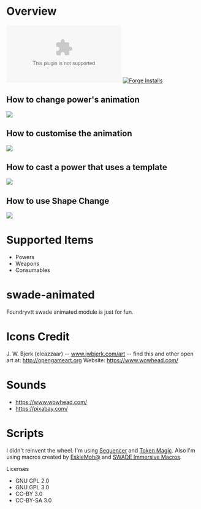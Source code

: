 # Overview
![Latest Release Download Count](https://img.shields.io/github/downloads/mrcomac/swade-animated/latest/module.zip?color=2b82fc&label=DOWNLOADS&style=for-the-badge) [![Forge Installs](https://img.shields.io/badge/dynamic/json?label=Forge%20Installs&query=package.installs&suffix=%25&url=https%3A%2F%2Fforge-vtt.com%2Fapi%2Fbazaar%2Fpackage%2Fswade-animated&colorB=03ff1c&style=for-the-badge)](https://forge-vtt.com/bazaar#package=swade-animated)
## How to change power's animation
![](readme/howto_change_animation.gif)

## How to customise the animation
![](readme/howto_custom_animation.gif)

## How to cast a power that uses a template
![](readme/howto_template_animation.gif)

## How to use Shape Change
![](readme/howto_shape_animation.gif)


# Supported Items
- Powers
- Weapons
- Consumables

# swade-animated
Foundryvtt swade animated module is just for fun.

# Icons Credit
J. W. Bjerk (eleazzaar) -- www.jwbjerk.com/art  -- find this and other open art at: http://opengameart.org
Website: https://www.wowhead.com/

# Sounds
- https://www.wowhead.com/
- https://pixabay.com/

# Scripts
I didn't reinvent the wheel. I'm using [Sequencer](https://github.com/fantasycalendar/FoundryVTT-Sequencer) and [Token Magic](https://github.com/Feu-Secret/Tokenmagic). Also I'm using macros created by [EskieMoh@](https://twitter.com/EskieMoh) and [SWADE Immersive Macros](https://github.com/SalieriC/SWADE-Immersive-Macros).

Licenses
- GNU GPL 2.0
- GNU GPL 3.0
- CC-BY 3.0
- CC-BY-SA 3.0
